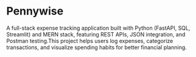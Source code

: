 # Pennywise
A full-stack expense tracking application built with Python (FastAPI, SQL, Streamlit) and MERN stack, featuring REST APIs, JSON integration, and Postman testing.This project helps users log expenses, categorize transactions, and visualize spending habits for better financial planning.
